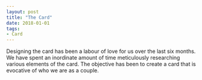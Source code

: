 ```yaml
---
layout: post
title: "The Card"
date: 2018-01-01
tags: 
- Card
---
```


Designing the card has been a labour of love for us over the last six months. We have spent an inordinate amount of time meticulously researching various elements of the card. The objective has been to create a card that is evocative of who we are as a couple.

<!-- There a three different elements of the card that we had to carefully think through. Colour, background illustration and technology. We took the colours from the Ochre Mountains near Roussillon, very near where Marie-Camille grew up. For the background illustration we scoured the hand drawn book cover illustrations from the 1940s. We ended up using four book covers.

We tried to evoke an emotion in you through very careful use of colours. The cards is splashed with two colours, layered to represent the earth as it folds into the past and emerges anew with the passage of time. The colours hints towards the relationship between individual and collective. As far as we can reflect, there were two main influences for us. First is the colours of Ochre mountain near Roussillon. Marie-Camille grew up near Roussillon and these colours appeal to her in a very primal sense.  -->
